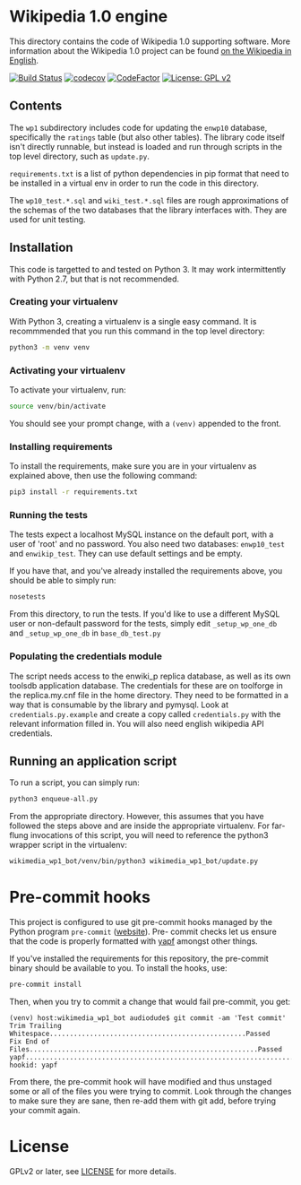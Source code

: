 # Wikipedia 1.0 engine

This directory contains the code of Wikipedia 1.0 supporting
software. More information about the Wikipedia 1.0 project can be
found [on the Wikipedia in
English](https://en.wikipedia.org/wiki/Wikipedia:Version_1.0_Editorial_Team).

[![Build Status](https://travis-ci.com/openzim/wp1.svg?branch=master)](https://travis-ci.com/openzim/wp1)
[![codecov](https://codecov.io/gh/openzim/wp1/branch/master/graph/badge.svg)](https://codecov.io/gh/openzim/wp1)
[![CodeFactor](https://www.codefactor.io/repository/github/openzim/wp1/badge)](https://www.codefactor.io/repository/github/openzim/wp1)
[![License: GPL v2](https://img.shields.io/badge/License-GPL%20v2-blue.svg)](https://www.gnu.org/licenses/old-licenses/gpl-2.0.en.html)

## Contents

The `wp1` subdirectory includes code for updating the `enwp10`
database, specifically the `ratings` table (but also other
tables). The library code itself isn't directly runnable, but instead
is loaded and run through scripts in the top level directory, such as
`update.py`.

`requirements.txt` is a list of python dependencies in pip format that
need to be installed in a virtual env in order to run the code in this
directory.

The `wp10_test.*.sql` and `wiki_test.*.sql` files are rough
approximations of the schemas of the two databases that the library
interfaces with. They are used for unit testing.

## Installation

This code is targetted to and tested on Python 3. It may work
intermittently with Python 2.7, but that is not recommended.

### Creating your virtualenv

With Python 3, creating a virtualenv is a single easy command. It is
recommmended that you run this command in the top level directory:

```bash
python3 -m venv venv
```

### Activating your virtualenv

To activate your virtualenv, run:

```bash
source venv/bin/activate
```

You should see your prompt change, with a `(venv)` appended to the front.

### Installing requirements

To install the requirements, make sure you are in your virtualenv as
explained above, then use the following command:

```bash
pip3 install -r requirements.txt
```

### Running the tests

The tests expect a localhost MySQL instance on the default port, with
a user of 'root' and no password. You also need two databases:
`enwp10_test` and `enwikip_test`. They can use default settings and be
empty.

If you have that, and you've already installed the requirements above, you should be able to simply run:

```bash
nosetests
```

From this directory, to run the tests. If you'd like to use a
different MySQL user or non-default password for the tests, simply
edit `_setup_wp_one_db` and `_setup_wp_one_db` in `base_db_test.py`

### Populating the credentials module

The script needs access to the enwiki_p replica database, as well as
its own toolsdb application database. The credentials for these are on
toolforge in the replica.my.cnf file in the home directory. They need
to be formatted in a way that is consumable by the library and
pymysql. Look at `credentials.py.example` and create a copy called
`credentials.py` with the relevant information filled in. You will
also need english wikipedia API credentials.

## Running an application script

To run a script, you can simply run:

```bash
python3 enqueue-all.py
```

From the appropriate directory. However, this assumes that you have
followed the steps above and are inside the appropriate
virtualenv. For far-flung invocations of this script, you will need to
reference the python3 wrapper script in the virtualenv:

```bash
wikimedia_wp1_bot/venv/bin/python3 wikimedia_wp1_bot/update.py
```

# Pre-commit hooks

This project is configured to use git pre-commit hooks managed by the
Python program `pre-commit` ([website](https://pre-commit.com/)). Pre-
commit checks let us ensure that the code is properly formatted with
[yapf](https://github.com/google/yapf) amongst other things.

If you've installed the requirements for this repository, the pre-commit
binary should be available to you. To install the hooks, use:

```bash
pre-commit install
```

Then, when you try to commit a change that would fail pre-commit, you get:

```
(venv) host:wikimedia_wp1_bot audiodude$ git commit -am 'Test commit'
Trim Trailing Whitespace.................................................Passed
Fix End of Files.........................................................Passed
yapf.....................................................................Failed
hookid: yapf
```

From there, the pre-commit hook will have modified and thus unstaged some or all
of the files you were trying to commit. Look through the changes to make sure
they are sane, then re-add them with git add, before trying your commit again.

# License

GPLv2 or later, see [LICENSE](LICENSE) for more details.
